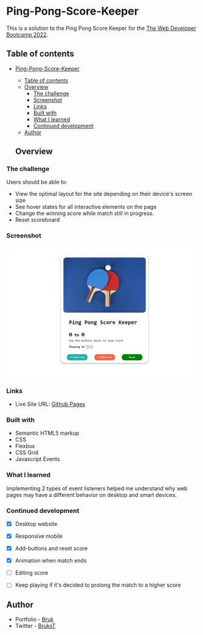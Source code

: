# Ping-Pong-Score-Keeper

This is a solution to the Ping Pong Score Keeper for the [The Web Developer Bootcamp 2022](https://www.udemy.com/course/the-web-developer-bootcamp/).

## Table of contents

- [Ping-Pong-Score-Keeper](#ping---pong---score---keeper)
  - [Table of contents](#table-of-contents)
  - [Overview](#overview)
    - [The challenge](#the-challenge)
    - [Screenshot](#screenshot)
    - [Links](#links)
    - [Built with](#built-with)
    - [What I learned](#what-i-learned)
    - [Continued development](#continued-development)
  - [Author](#author)
  
  ## Overview


### The challenge

Users should be able to:

- View the optimal layout for the site depending on their device's screen size
- See hover states for all interactive elements on the page
- Change the winning score while match still in progress.
- Reset scoreboard


### Screenshot

![](./images/main.jpg)

### Links

- Live Site URL: [Github Pages](https://brukkk.github.io/Ping-Pong-Score-Keeper/)


### Built with

- Semantic HTML5 markup
- CSS 
- Flexbox
- CSS Grid
- Javascript Events


### What I learned

Implementing 2 types of event listeners helped me understand why web pages may have a different behavior on desktop and smart devices.


### Continued development

- [x] Desktop website
- [x] Responsive mobile
- [x] Add-buttons and reset score
- [x] Animation when match ends
- [ ] Editing score
- [ ] Keep playing if it's decided to prolong the match to a higher score




## Author

- Portfolio - [Bruk](https://brukkk.github.io/bruk/)
- Twitter - [BruksT](https://twitter.com/BruksT)
